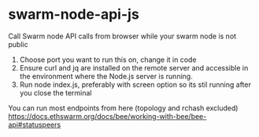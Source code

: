 # swarm-node-api-js

Call Swarm node API calls from browser while your swarm node is not public

1. Choose port you want to run this on, change it in code
2. Ensure curl and jq are installed on the remote server and accessible in the environment where the Node.js server is running.
3. Run node index.js, preferably with screen option so its stil running after you close the terminal

You can run most endpoints from here (topology and rchash excluded)
https://docs.ethswarm.org/docs/bee/working-with-bee/bee-api#statuspeers
